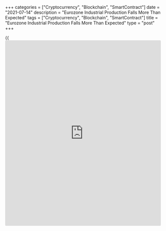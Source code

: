 +++
categories = ["Cryptocurrency", "Blockchain", "SmartContract"]
date = "2021-07-14"
description = "Eurozone Industrial Production Falls More Than Expected"
tags = ["Cryptocurrency", "Blockchain", "SmartContract"]
title = "Eurozone Industrial Production Falls More Than Expected"
type = "post"
+++

{{<iframe id="large-banner" src="https://www.bounty.group/#slide=4.0" width="100%" height="600" scrolling="no" style="border: 0px solid rgb(216, 221, 230); border-radius: 3px;">}}

Eurozone industrial production dropped more than expected in May, data
from Eurostat revealed on Wednesday.

Industrial output fell 1 percent on a monthly basis, reversing a revised
0.6 percent rise in April. The pace of decline exceeded the economists'
forecast of -0.2 percent.

Year-on-year, industrial production growth eased to 20.5 percent in May
from 39.4 percent in April. Economists had forecast output to climb 22.2
percent.

All components of production, except durable consumer goods, declined in
May from April. Production of non-durable consumer goods dropped the
most, by 2.3 percent, followed by a 1.9 percent decrease in energy
output.

Capital goods and intermediate goods output dropped 1.6 percent and 0.2
percent, respectively. Meanwhile, durable consumer goods production grew
1.6 percent.

Industrial production in the EU27 fell 0.9 percent on month in May but
grew 21.2 percent from the same period last year.

For comments and feedback [contact](https://www.playgroundfx.com/contact/): editorial@rtt[news](https://www.letsplayfx.com/blog/forex-news-website/).com

[Economic News][1]

 **What parts of the world are seeing the best (and worst) economic
performances lately? Click[here][2] to check out our [Econ Scorecard][2]
and find out! See up-to-the-moment [ranking](https://www.playgroundfx.com/blog/crypto-exchange-ranking/)s for the best and worst
performers in [GDP][3], [unemployment rate][4], [inflation][5] and much
more.**

   1. www.rtt[news](https://www.letsplayfx.com/blog/forex-news-website/).com/Content/EconomicNews.aspx
   2. www.rtt[news](https://www.letsplayfx.com/blog/forex-news-website/).com/economic-scorecard/world-rank/unemployment-rate/highest-performance.aspx
   3. www.rtt[news](https://www.letsplayfx.com/blog/forex-news-website/).com/economic-scorecard/world-rank/GDP/highest-performance.aspx
   4. www.rtt[news](https://www.letsplayfx.com/blog/forex-news-website/).com/economic-scorecard/world-rank/unemployment-rate/lowest-performance.aspx
   5. www.rtt[news](https://www.letsplayfx.com/blog/forex-news-website/).com/economic-scorecard/world-rank/CPI/highest-performance.aspx